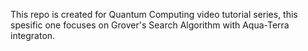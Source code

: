 This repo is created for Quantum Computing video tutorial series, this spesific one focuses on Grover's Search Algorithm with Aqua-Terra integraton.

